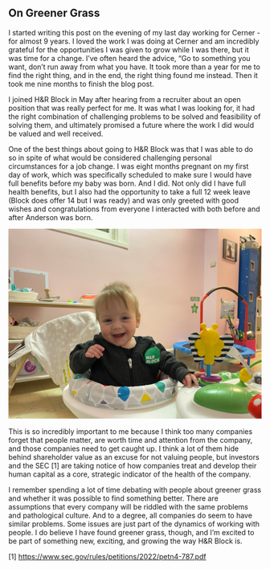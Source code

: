 ## On Greener Grass

I started writing this post on the evening of my last day working for Cerner - for almost 9 years. I loved the work I was doing at Cerner and am incredibly grateful for the opportunities I was given to grow while I was there, but it was time for a change. I’ve often heard the advice, “Go to something you want, don’t run away from what you have. It took more than a year for me to find the right thing, and in the end, the right thing found me instead. Then it took me nine months to finish the blog post.

I joined H&R Block in May after hearing from a recruiter about an open position that was really perfect for me. It was what I was looking for, it had the right combination of challenging problems to be solved and feasibility of solving them, and ultimately promised a future where the work I did would be valued and well received.

One of the best things about going to H&R Block was that I was able to do so in spite of what would be considered challenging personal circumstances for a job change. I was eight months pregnant on my first day of work, which was specifically scheduled to make sure I would have full benefits before my baby was born. And I did. Not only did I have full health benefits, but I also had the opportunity to take a full 12 week leave (Block does offer 14 but I was ready) and was only greeted with good wishes and congratulations from everyone I interacted with both before and after Anderson was born.

![Anderson](/assets/images/Anderson.jpg)

This is so incredibly important to me because I think too many companies forget that people matter, are worth time and attention from the company, and those companies need to get caught up. I think a lot of them hide behind shareholder value as an excuse for not valuing people, but investors and the SEC [1] are taking notice of how companies treat and develop their human capital as a core, strategic indicator of the health of the company.

I remember spending a lot of time debating with people about greener grass and whether it was possible to find something better. There are assumptions that every company will be riddled with the same problems and pathological culture. And to a degree, all companies do seem to have similar problems. Some issues are just part of the dynamics of working with people. I do believe I have found greener grass, though, and I’m excited to be part of something new, exciting, and growing the way H&R Block is.

[1] https://www.sec.gov/rules/petitions/2022/petn4-787.pdf
